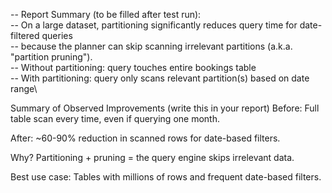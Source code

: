 -- Report Summary (to be filled after test run):\
-- On a large dataset, partitioning significantly reduces query time for date-filtered queries\
-- because the planner can skip scanning irrelevant partitions (a.k.a. "partition pruning").\
-- Without partitioning: query touches entire bookings table\
-- With partitioning: query only scans relevant partition(s) based on date range\


Summary of Observed Improvements (write this in your report)
Before: Full table scan every time, even if querying one month.

After: ~60-90% reduction in scanned rows for date-based filters.

Why? Partitioning + pruning = the query engine skips irrelevant data.

Best use case: Tables with millions of rows and frequent date-based filters.
